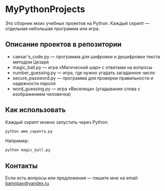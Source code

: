 # MyPythonProjects

Это сборник моих учебных проектов на Python. Каждый скрипт — отдельная небольшая программа или игра.

## Описание проектов в репозитории

- caesar's_code.py — программа для шифровки и дешифровки текста методом Цезаря  
- magic_ball.py — игра «Магический шар» с ответами на вопросы  
- number_guessing.py — игра, где нужно угадать загаданное число  
- secure_password.py — программа для проверки правильности и надежности пароля  
- word_guessing.py — игра «Виселица» (угадывание слова с изображением человечка)

## Как использовать

Каждый скрипт можно запустить через Python:

```bash
python имя_скрипта.py
```

Например:
```bash
python magic_ball.py
```

## Контакты

Если есть вопросы или предложения — пишите мне на email: banvipav@yandex.ru